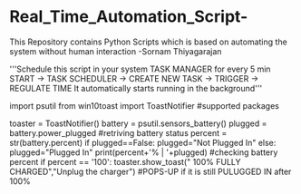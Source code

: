 # Real_Time_Automation_Script-
This Repository contains Python Scripts which is based on automating the system without human interaction 
-Sornam Thiyagarajan 


'''Schedule this script in your system TASK MANAGER for every 5 min
START -> TASK SCHEDULER -> CREATE NEW TASK -> TRIGGER -> REGULATE TIME
It automatically starts running in the background'''




import psutil
from win10toast import ToastNotifier #supported packages

toaster = ToastNotifier()
battery = psutil.sensors_battery()
plugged = battery.power_plugged #retriving battery status
percent = str(battery.percent)
if plugged==False: plugged="Not Plugged In"
else: plugged="Plugged In"
print(percent+'% | '+plugged) #checking battery percent 
if percent == '100':
    toaster.show_toast(" 100% FULLY CHARGED","Unplug the charger") #POPS-UP if it is still PULUGGED IN after 100%
